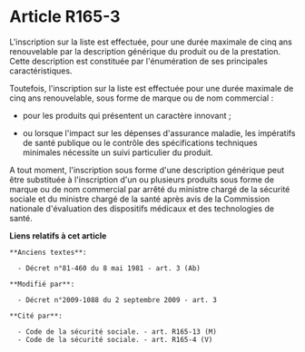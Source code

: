 # Article R165-3

L'inscription sur la liste est effectuée, pour une durée maximale de cinq ans renouvelable par la description générique du
produit ou de la prestation. Cette description est constituée par l'énumération de ses principales caractéristiques. 

Toutefois, l'inscription sur la liste est effectuée pour une durée maximale de cinq ans renouvelable, sous forme de marque ou
de nom commercial :

- pour les produits qui présentent un caractère innovant ;

- ou lorsque l'impact sur les dépenses d'assurance maladie, les impératifs de santé publique ou le contrôle des
spécifications techniques minimales nécessite un suivi particulier du produit.

A tout moment, l'inscription sous forme d'une description générique peut être substituée à l'inscription d'un ou plusieurs
produits sous forme de marque ou de nom commercial par arrêté du ministre chargé de la sécurité sociale et du ministre chargé
de la santé après avis de la       Commission nationale d'évaluation des dispositifs médicaux et des technologies de santé.

**Liens relatifs à cet article**

	**Anciens textes**:

	  - Décret n°81-460 du 8 mai 1981 - art. 3 (Ab)

	**Modifié par**:

	  - Décret n°2009-1088 du 2 septembre 2009 - art. 3

	**Cité par**:

	  - Code de la sécurité sociale. - art. R165-13 (M)
	  - Code de la sécurité sociale. - art. R165-4 (V)
